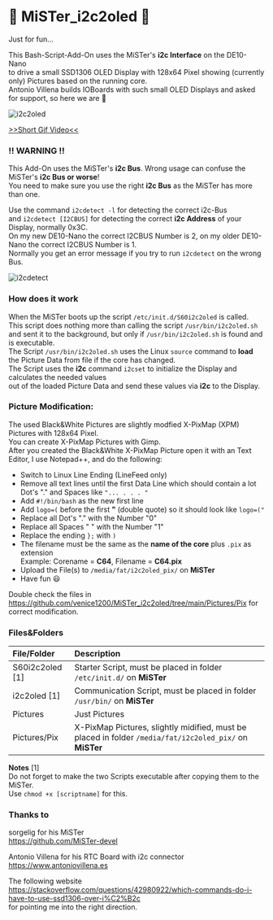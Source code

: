 # 👾 MiSTer_i2c2oled 👾  
  
Just for fun...  
  
This Bash-Script-Add-On uses the MiSTer's **i2c Interface** on the DE10-Nano  
to drive a small SSD1306 OLED Display with 128x64 Pixel showing (currently only) Pictures based on the running core.  
Antonio Villena builds IOBoards with such small OLED Displays and asked for support, so here we are 🙂  
  
![i2c2oled](https://github.com/venice1200/MiSTer_i2c2oled/blob/main/Pictures/SSD1306_MiSTer_small.jpg?raw=true)  
  
[>>Short Gif Video<<](https://github.com/venice1200/MiSTer_i2c2oled/blob/main/Pictures/i2c2oled_life.gif)

### !! WARNING !! 
This Add-On uses the MiSTer's **i2c Bus**. Wrong usage can confuse the MiSTer's **i2c Bus or worse**!  
You need to make sure you use the right **i2c Bus** as the MiSTer has more than one.  
  
Use the command `i2cdetect -l` for detecting the correct i2c-Bus  
and `i2cdetect [I2CBUS]` for detecting the correct **i2c Address** of your Display, normally 0x3C.  
On my new DE10-Nano the correct I2CBUS Number is 2, on my older DE10-Nano the correct I2CBUS Number is 1.  
Normally you get an error message if you try to run `i2cdetect` on the wrong Bus.  
  
![i2cdetect](https://github.com/venice1200/MiSTer_i2c2oled/blob/main/Pictures/i2cdetect.png?raw=true)
  
### How does it work  
When the MiSTer boots up the script `/etc/init.d/S60i2c2oled` is called.  
This script does nothing more than calling the script `/usr/bin/i2c2oled.sh`  
and sent it to the background, but only if `/usr/bin/i2c2oled.sh` is found and is executable.  
The Script `/usr/bin/i2c2oled.sh` uses the Linux `source` command to **load** the Picture Data from file if the core has changed.  
The Script uses the **i2c** command `i2cset` to initialize the Display and calculates the needed values  
out of the loaded Picture Data and send these values via **i2c** to the Display.
  
### Picture Modification:  
The used Black&White Pictures are slightly modfied X-PixMap (XPM) Pictures with 128x64 Pixel.  
You can create X-PixMap Pictures with Gimp.  
After you created the Black&White X-PixMap Picture open it with an Text Editor, I use Notepad++, and do the following:
* Switch to Linux Line Ending (LineFeed only)
* Remove all text lines until the first Data Line which should contain a lot Dot's "." and Spaces like `"... . . . "`
* Add `#!/bin/bash` as the new first line
* Add `logo=(` before the first **"** (double quote) so it should look like `logo=("`
* Replace all Dot's "." with the Number "0"
* Replace all Spaces " " with the Number "1"
* Replace the ending `};` with `)`
* The filename must be the same as the **name of the core** plus `.pix` as extension  
  Example: Corename = **C64**, Filename = **C64.pix**  
* Upload the File(s) to `/media/fat/i2c2oled_pix/` on **MiSTer**
* Have fun 😃
  
Double check the files in https://github.com/venice1200/MiSTer_i2c2oled/tree/main/Pictures/Pix for correct modification.
  
### Files&Folders  
| File/Folder | Description |
| :--- | :--- |
| S60i2c2oled [1] | Starter Script, must be placed in folder `/etc/init.d/` on **MiSTer** |
| i2c2oled [1] | Communication Script, must be placed in folder `/usr/bin/` on **MiSTer** |
| Pictures | Just Pictures |  
| Pictures/Pix | X-PixMap Pictures, slightly midified, must be placed in folder `/media/fat/i2c2oled_pix/` on **MiSTer** |  
  
**Notes**
[1]  
Do not forget to make the two Scripts executable after copying them to the MiSTer.  
Use `chmod +x [scriptname]` for this.
  
### Thanks to    
sorgelig for his MiSTer  
https://github.com/MiSTer-devel  
  
Antonio Villena for his RTC Board with i2c connector  
https://www.antoniovillena.es  
  
The following website  
https://stackoverflow.com/questions/42980922/which-commands-do-i-have-to-use-ssd1306-over-i%C2%B2c  
for pointing me into the right direction.  
